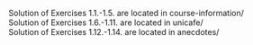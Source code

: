 Solution of Exercises 1.1.-1.5. are located in course-information/  
Solution of Exercises 1.6.-1.11. are located in unicafe/  
Solution of Exercises 1.12.-1.14. are located in anecdotes/  
